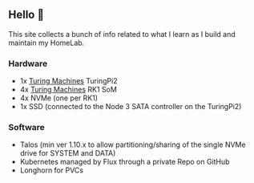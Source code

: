 ## Hello 👋

This site collects a bunch of info related to what I learn as I build and maintain my HomeLab.

### Hardware

- 1x <a href=“https://turing.com”>Turing Machines</a> TuringPi2
- 4x <a href=“https://turing.com”>Turing Machines</a> RK1 SoM
- 4x NVMe (one per RK1)
- 1x SSD (connected to the Node 3 SATA controller on the TuringPi2)

### Software

- Talos (min ver 1.10.x to allow partitioning/sharing of the single NVMe drive for SYSTEM and DATA)
- Kubernetes managed by Flux through a private Repo on GitHub
- Longhorn for PVCs


